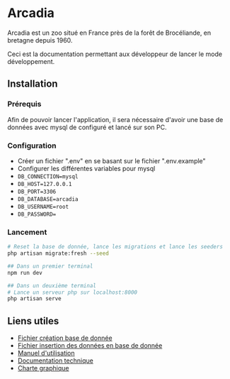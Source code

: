 # Arcadia

Arcadia est un zoo situé en France près de la forêt de Brocéliande, en bretagne depuis 1960.

Ceci est la documentation permettant aux développeur de lancer le mode développement.

## Installation

### Prérequis

Afin de pouvoir lancer l'application, il sera nécessaire d'avoir une base de données avec mysql de configuré et lancé sur son PC.

### Configuration

-   Créer un fichier ".env" en se basant sur le fichier ".env.example"
-   Configurer les différentes variables pour mysql
-   `DB_CONNECTION=mysql`
-   `DB_HOST=127.0.0.1`
-   `DB_PORT=3306`
-   `DB_DATABASE=arcadia`
-   `DB_USERNAME=root`
-   `DB_PASSWORD=`

### Lancement

```bash
# Reset la base de donnée, lance les migrations et lance les seeders
php artisan migrate:fresh --seed

## Dans un premier terminal
npm run dev

## Dans un deuxième terminal
# Lance un serveur php sur localhost:8000
php artisan serve
```

## Liens utiles

-   [Fichier création base de donnée](/docs/Create_tables.sql)
-   [Fichier insertion des données en base de donnée](/docs/Insert_data.sql)
-   [Manuel d'utilisation](/docs/Manuel_dutilisation.pdf)
-   [Documentation technique](/docs/Documentation_technique.pdf)
-   [Charte graphique](/docs/Charte_graphique__maquettes.pdf)
